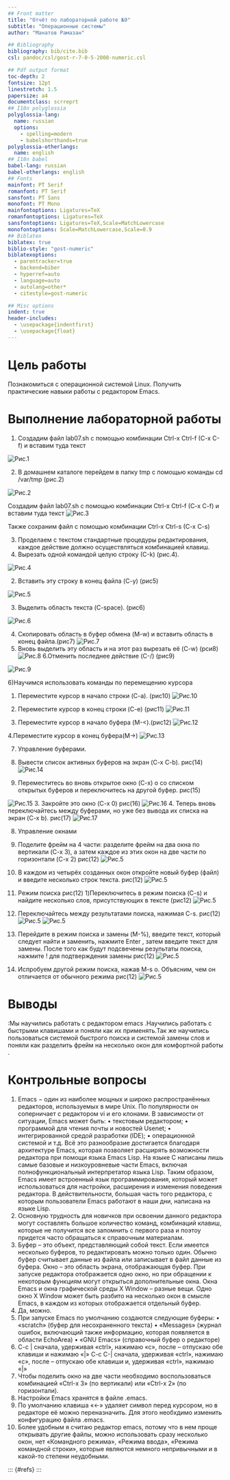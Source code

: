 ```yaml
---
## Front matter
title: "Отчёт по лабораторной работе №9"
subtitle: "Операционные системы"
author: "Манатов Рамазан"

## Bibliography
bibliography: bib/cite.bib
csl: pandoc/csl/gost-r-7-0-5-2008-numeric.csl

## Pdf output format
toc-depth: 2
fontsize: 12pt
linestretch: 1.5
papersize: a4
documentclass: scrreprt
## I18n polyglossia
polyglossia-lang:
  name: russian
  options:
	- spelling=modern
	- babelshorthands=true
polyglossia-otherlangs:
  name: english
## I18n babel
babel-lang: russian
babel-otherlangs: english
## Fonts
mainfont: PT Serif
romanfont: PT Serif
sansfont: PT Sans
monofont: PT Mono
mainfontoptions: Ligatures=TeX
romanfontoptions: Ligatures=TeX
sansfontoptions: Ligatures=TeX,Scale=MatchLowercase
monofontoptions: Scale=MatchLowercase,Scale=0.9
## Biblatex
biblatex: true
biblio-style: "gost-numeric"
biblatexoptions:
  - parentracker=true
  - backend=biber
  - hyperref=auto
  - language=auto
  - autolang=other*
  - citestyle=gost-numeric

## Misc options
indent: true
header-includes:
  - \usepackage{indentfirst}
  - \usepackage{float} 
---
```


# Цель работы

Познакомиться с операционной системой Linux. Получить практические навыки работы с редактором Emacs.

# Выполнение лабораторной работы

1. Создадим файл lab07.sh с помощью комбинации Ctrl-x Ctrl-f (C-x C-f) и вставим туда текст 

![Рис.1](image/1.png)

2. В домашнем каталоге перейдем в папку tmp с помощью команды cd /var/tmp (рис.2)

![Рис.2](image/2.1.png)

Создадим файл lab07.sh с помощью комбинации Ctrl-x Ctrl-f (C-x C-f) и вставим туда текст 
![Рис.3](image/2.2.png)

Также сохраним файл с помощью комбинации Ctrl-x Ctrl-s (C-x C-s)

3. Проделаем с текстом стандартные процедуры редактирования, каждое действие должно осуществляться комбинацией клавиш. 
1. Вырезать одной командой целую строку (С-k) (рис.4).

![Рис.4](image/2.5.png)

2. Вставить эту строку в конец файла (C-y) (рис5)

![Рис.5](image/2.5.png)

3. Выделить область текста (C-space). (рис6)

![Рис.6](image/2.5.png)

4. Скопировать область в буфер обмена (M-w) и вставить область в конец файла.(рис7)
![Рис.7](image/2.5.png)
5. Вновь выделить эту область и на этот раз вырезать её (C-w) (рси8)
![Рис.8](image/2.5.png)
6.Отменить последнее действие (C-/) (рис9)

![Рис.9](image/2.5.png)

6)Научимся использовать команды по перемещению курсора
1. Переместите курсор в начало строки (C-a). (рис10)
![Рис.10](image/2.5.png)

2. Переместите курсор в конец строки (C-e) (рис11)
![Рис.11](image/2.5.png)

3. Переместите курсор в начало буфера (M-<).(рис12)
 ![Рис.12](image/2.5.png)

4.Переместите курсор в конец буфера(М->)
 ![Рис.13](image/2.5.png)
 
 7. Управление буферами.
1. Вывести список активных буферов на экран (C-x C-b). рис(14)
 ![Рис.14](image/2.5.png)

2. Переместитесь во вновь открытое окно (C-x) o со списком открытых буферов и переключитесь на другой буфер. рис(15)

 ![Рис.15](image/2.5.png)
3. Закройте это окно (C-x 0) рис(16)
  ![Рис.16](image/2.5.png)
4. Теперь вновь переключайтесь между буферами, но уже без вывода их списка на экран (C-x b). рис(17)
![Рис.17](image/2.5.png)


8. Управление окнами
1. Поделите фрейм на 4 части: разделите фрейм на два окна по вертикали (C-x 3), а затем каждое из этих окон на две части по горизонтали (C-x 2) рис(12)
![Рис.5](image/2.5.png)

2. В каждом из четырёх созданных окон откройте новый буфер (файл) и введите несколько строк текста. рис(12)
![Рис.5](image/2.5.png)

9. Режим поиска рис(12)
1)Переключитесь в режим поиска (C-s) и найдите несколько слов, присутствующих в тексте (рис12)
![Рис.5](image/2.5.png)

2. Переключайтесь между результатами поиска, нажимая C-s. рис(12)
![Рис.5](image/2.5.png)
![Рис.5](image/2.5.png)

3. Перейдите в режим поиска и замены (M-%), введите текст, который следует найти и заменить, нажмите Enter , затем введите текст для замены. После того как будут подсвечены результаты поиска, нажмите ! для подтверждения замены рис(12)
![Рис.5](image/2.5.png)

4. Испробуем другой режим поиска, нажав M-s o. Объясним, чем он отличается от обычного режима рис(12)
![Рис.5](image/2.5.png)
# Выводы
:Мы научились работать с редактором emacs .Научились работать с быстрыми клавишами и поняли как их применять.Так же научились пользоваться системой быстрого поиска и системой замены слов и поняли как разделить фрейм на несколько окон для комфортной работы .

# Контрольные вопросы

1) Emacs − один из наиболее мощных и широко распространённых редакторов, используемых в мире Unix. По популярности он соперничает с редактором vi и его клонами. В зависимости от ситуации, Emacs может быть: • текстовым редактором; • программой для чтения почты и новостей Usenet; • интегрированной средой разработки (IDE); • операционной системой и т.д. Всё это разнообразие достигается благодаря архитектуре Emacs, которая позволяет расширять возможности редактора при помощи языка Emacs Lisp. На языке C написаны лишь самые базовые и низкоуровневые части Emacs, включая полнофункциональный интерпретатор языка Lisp. Таким образом, Emacs имеет встроенный язык программирования, который может использоваться для настройки, расширения и изменения поведения редактора. В действительности, большая часть того редактора, с которым пользователи Emacs работают в наши дни, написана на языке Lisp. 
2) Основную трудность для новичков при освоении данного редактора могут составлять большое количество команд, комбинаций клавиш, которые не получится все запомнить с первого раза и поэтоу придется часто обращаться к справочным материалам. 
3) Буфер – это объект, представляющий собой текст. Если имеется несколько буферов, то редактировать можно только один. Обычно буфер считывает данные из файла или записывает в файл данные из буфера. Окно – это область экрана, отображающая буфер. При запуске редактора отображается одно окно, но при обращении к некоторым функциям могут открыться дополнительные окна. Окна Emacs и окна графической среды X Window – разные вещи. Одно окно X Window может быть разбито на несколько окон в смысле Emacs, в каждом из которых отображается отдельный буфер. 
4) Да, можно.
 5) При запуске Emacs по умолчанию создаются следующие буферы: • «scratch» (буфер для несохраненного текста) • «Messages» (журнал ошибок, включающий также информацию, которая появляется в области EchoArea) • «GNU Emacs» (справочный буфер о редакторе)
 6) C-c | сначала, удерживая «ctrl», нажимаю «c», после – отпускаю обе клавиши и нажимаю «|» C-c C-| сначала, удерживая «ctrl», нажимаю «с», после – отпускаю обе клавиши и, удерживая «ctrl», нажимаю «|» 
7) Чтобы поделить окно на две части необходимо воспользоваться комбинацией «Ctrl-x 3» (по вертикали) или «Ctrl-x 2» (по горизонтали). 
8) Настройки Emacs хранятся в файле .emacs. 
9) По умолчанию клавиша «←» удаляет символ перед курсором, но в редакторе её можно переназначить. Для этого необхдимо изменить конфигурацию файла .emacs. 
10) Более удобным я считаю редактор emacs, потому что в нем проще открывать другие файлы, можно использовать сразу несколько окон, нет «Командного режима», «Режима ввода», «Режима командной строки», которые являются немного непривычными и в какой-то степени неудобными. 


::: {#refs}
:::